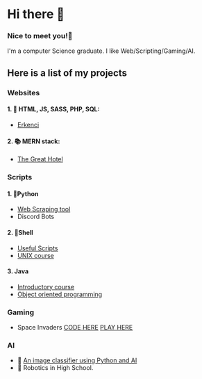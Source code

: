 # Hi there 👋 
###  Nice to meet you!🤝
I'm a computer Science graduate.
I like Web/Scripting/Gaming/AI. 

## Here is a list of my projects 
### Websites 
#### 1.  🔭  HTML, JS, SASS, PHP, SQL:  
  - [Erkenci](http://erkenci.byethost6.com/htmldocs/index.html)

####  2.  📚 MERN stack: 
  - [The Great Hotel](https://thegreathotelapp.herokuapp.com/)

### Scripts
#### 1. 🐍Python
   - [Web Scraping tool](https://github.com/ohzecodes/webscrapingpy) 
   - Discord Bots
    
#### 2. 🐧Shell
   - [Useful Scripts](https://github.com/ohzecodes/useful-Scripts)
   - [UNIX course](https://github.com/ohzecodes/1280-unix)
    
#### 3.  Java  
   - [Introductory course](https://github.com/ohzecodes/1150-java)
   - [Object oriented programming](https://github.com/ohzecodes/1181)

### Gaming
   - Space Invaders [CODE HERE](https://github.com/ohzecodes/spaceinvaders)
                  [PLAY HERE](https://ohzecodes.github.io/spaceinvaders/)

###  AI
   - 🧐 [An image classifier using Python and AI](https://github.com/ohzecodes/pythonnotebook)
   - 🤖 Robotics in High School.






<!--
**ohzecodes/ohzecodes** is a ✨ _special_ ✨ repository because its `README.md` (this file) appears on your GitHub profile.

Here are some ideas to get you started:

- 🔭 I’m currently working on ...
- 🌱 I’m currently learning ...
- 👯 I’m looking to collaborate on ...
- 🤔 I’m looking for help with ...
- 💬 Ask me about ...
- 📫 How to reach me: ...
- 😄 Pronouns: ...
- ⚡ Fun fact: ...
-->
